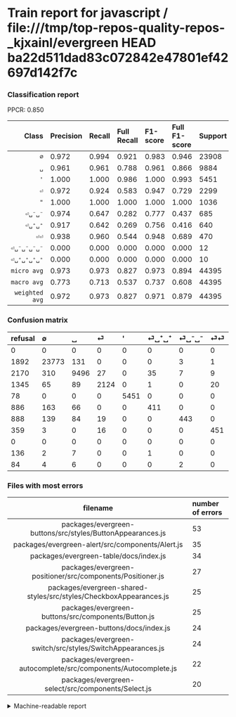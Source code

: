 # Train report for javascript / file:///tmp/top-repos-quality-repos-_kjxainl/evergreen HEAD ba22d511dad83c072842e47801ef42697d142f7c

### Classification report

PPCR: 0.850

| Class | Precision | Recall | Full Recall | F1-score | Full F1-score | Support | Full Support | PPCR |
|------:|:----------|:-------|:------------|:---------|:---------|:--------|:-------------|:-----|
| `∅` | 0.972| 0.994| 0.921| 0.983| 0.946| 23908| 25800| 0.927 |
| `␣` | 0.961| 0.961| 0.788| 0.961| 0.866| 9884| 12054| 0.820 |
| `'` | 1.000| 1.000| 0.986| 1.000| 0.993| 5451| 5529| 0.986 |
| `⏎` | 0.972| 0.924| 0.583| 0.947| 0.729| 2299| 3644| 0.631 |
| `"` | 1.000| 1.000| 1.000| 1.000| 1.000| 1036| 1036| 1.000 |
| `⏎␣⁻␣⁻` | 0.974| 0.647| 0.282| 0.777| 0.437| 685| 1573| 0.435 |
| `⏎␣⁺␣⁺` | 0.917| 0.642| 0.269| 0.756| 0.416| 640| 1526| 0.419 |
| `⏎⏎` | 0.938| 0.960| 0.544| 0.948| 0.689| 470| 829| 0.567 |
| `⏎␣⁻␣⁻␣⁻␣⁻` | 0.000| 0.000| 0.000| 0.000| 0.000| 12| 96| 0.125 |
| `⏎␣⁺␣⁺␣⁺␣⁺` | 0.000| 0.000| 0.000| 0.000| 0.000| 10| 146| 0.068 |
| `micro avg` | 0.973| 0.973| 0.827| 0.973| 0.894| 44395| 52233| 0.850 |
| `macro avg` | 0.773| 0.713| 0.537| 0.737| 0.608| 44395| 52233| 0.850 |
| `weighted avg` | 0.972| 0.973| 0.827| 0.971| 0.879| 44395| 52233| 0.850 |

### Confusion matrix

|refusal|  ∅| ␣| ⏎| '| ⏎␣⁺␣⁺| ⏎␣⁻␣⁻| ⏎⏎| "| ⏎␣⁺␣⁺␣⁺␣⁺| ⏎␣⁻␣⁻␣⁻␣⁻| 
|:---|:---|:---|:---|:---|:---|:---|:---|:---|:---|:---|
|0 |0 |0 |0 |0 |0 |0 |0 |0 |0 |0 |
|1892 |23773 |131 |0 |0 |0 |3 |1 |0 |0 |0 |
|2170 |310 |9496 |27 |0 |35 |7 |9 |0 |0 |0 |
|1345 |65 |89 |2124 |0 |1 |0 |20 |0 |0 |0 |
|78 |0 |0 |0 |5451 |0 |0 |0 |0 |0 |0 |
|886 |163 |66 |0 |0 |411 |0 |0 |0 |0 |0 |
|888 |139 |84 |19 |0 |0 |443 |0 |0 |0 |0 |
|359 |3 |0 |16 |0 |0 |0 |451 |0 |0 |0 |
|0 |0 |0 |0 |0 |0 |0 |0 |1036 |0 |0 |
|136 |2 |7 |0 |0 |1 |0 |0 |0 |0 |0 |
|84 |4 |6 |0 |0 |0 |2 |0 |0 |0 |0 |

### Files with most errors

| filename | number of errors|
|:----:|:-----|
| packages/evergreen-buttons/src/styles/ButtonAppearances.js | 53 |
| packages/evergreen-alert/src/components/Alert.js | 35 |
| packages/evergreen-table/docs/index.js | 34 |
| packages/evergreen-positioner/src/components/Positioner.js | 27 |
| packages/evergreen-shared-styles/src/styles/CheckboxAppearances.js | 25 |
| packages/evergreen-buttons/src/components/Button.js | 25 |
| packages/evergreen-buttons/docs/index.js | 24 |
| packages/evergreen-switch/src/styles/SwitchAppearances.js | 24 |
| packages/evergreen-autocomplete/src/components/Autocomplete.js | 22 |
| packages/evergreen-select/src/components/Select.js | 20 |

<details>
    <summary>Machine-readable report</summary>
```json
{
  "cl_report": {"\"": {"f1-score": 1.0, "precision": 1.0, "recall": 1.0, "support": 1036}, "\u0027": {"f1-score": 1.0, "precision": 1.0, "recall": 1.0, "support": 5451}, "macro avg": {"f1-score": 0.7372353489078591, "precision": 0.7733488678087925, "recall": 0.7127455236679796, "support": 44395}, "micro avg": {"f1-score": 0.972744678454781, "precision": 0.972744678454781, "recall": 0.972744678454781, "support": 44395}, "weighted avg": {"f1-score": 0.9714333434802163, "precision": 0.9720423036212563, "recall": 0.972744678454781, "support": 44395}, "\u2205": {"f1-score": 0.9830256166394443, "precision": 0.9719530643117053, "recall": 0.9943533545256817, "support": 23908}, "\u23ce": {"f1-score": 0.9471571906354515, "precision": 0.9716376944190301, "recall": 0.9238799478033928, "support": 2299}, "\u23ce\u23ce": {"f1-score": 0.9484752891692955, "precision": 0.9376299376299376, "recall": 0.9595744680851064, "support": 470}, "\u23ce\u2423\u207a\u2423\u207a": {"f1-score": 0.7555147058823529, "precision": 0.9174107142857143, "recall": 0.6421875, "support": 640}, "\u23ce\u2423\u207a\u2423\u207a\u2423\u207a\u2423\u207a": {"f1-score": 0.0, "precision": 0.0, "recall": 0.0, "support": 10}, "\u23ce\u2423\u207b\u2423\u207b": {"f1-score": 0.7771929824561404, "precision": 0.9736263736263736, "recall": 0.6467153284671533, "support": 685}, "\u23ce\u2423\u207b\u2423\u207b\u2423\u207b\u2423\u207b": {"f1-score": 0.0, "precision": 0.0, "recall": 0.0, "support": 12}, "\u2423": {"f1-score": 0.9609877042959064, "precision": 0.9612308938151635, "recall": 0.9607446377984622, "support": 9884}},
  "cl_report_full": {"\"": {"f1-score": 1.0, "precision": 1.0, "recall": 1.0, "support": 1036}, "\u0027": {"f1-score": 0.9928961748633881, "precision": 1.0, "recall": 0.9858925664677157, "support": 5529}, "macro avg": {"f1-score": 0.6075317170836612, "precision": 0.7733488678087925, "recall": 0.5372978921357775, "support": 52233}, "micro avg": {"f1-score": 0.8938402947385851, "precision": 0.972744678454781, "recall": 0.8267761759807019, "support": 52233}, "weighted avg": {"f1-score": 0.8791254682322271, "precision": 0.9663908308112195, "recall": 0.8267761759807019, "support": 52233}, "\u2205": {"f1-score": 0.946019618376808, "precision": 0.9719530643117053, "recall": 0.9214341085271318, "support": 25800}, "\u23ce": {"f1-score": 0.7286449399656948, "precision": 0.9716376944190301, "recall": 0.5828759604829857, "support": 3644}, "\u23ce\u23ce": {"f1-score": 0.6885496183206107, "precision": 0.9376299376299376, "recall": 0.5440289505428226, "support": 829}, "\u23ce\u2423\u207a\u2423\u207a": {"f1-score": 0.41641337386018246, "precision": 0.9174107142857143, "recall": 0.26933158584534733, "support": 1526}, "\u23ce\u2423\u207a\u2423\u207a\u2423\u207a\u2423\u207a": {"f1-score": 0.0, "precision": 0.0, "recall": 0.0, "support": 146}, "\u23ce\u2423\u207b\u2423\u207b": {"f1-score": 0.4368836291913215, "precision": 0.9736263736263736, "recall": 0.28162746344564527, "support": 1573}, "\u23ce\u2423\u207b\u2423\u207b\u2423\u207b\u2423\u207b": {"f1-score": 0.0, "precision": 0.0, "recall": 0.0, "support": 96}, "\u2423": {"f1-score": 0.8659098162586059, "precision": 0.9612308938151635, "recall": 0.7877882860461257, "support": 12054}},
  "ppcr": 0.8499416077958378
}
```
</details>
